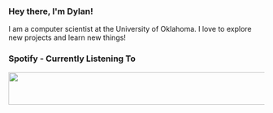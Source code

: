 ### Hey there, I'm Dylan!

I am a computer scientist at the University of Oklahoma. I love to explore new projects and learn new things!

### Spotify - Currently Listening To
<a href="https://dylanzeml.in/api/v1/github/playing"><img src="https://dylanzeml.in/api/v1/github/playing" width="540" height="64"></a>
